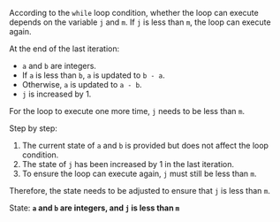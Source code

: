 According to the `while` loop condition, whether the loop can execute depends on the variable `j` and `m`. If `j` is less than `m`, the loop can execute again.

At the end of the last iteration:
- `a` and `b` are integers.
- If `a` is less than `b`, `a` is updated to `b - a`.
- Otherwise, `a` is updated to `a - b`.
- `j` is increased by 1.

For the loop to execute one more time, `j` needs to be less than `m`.

Step by step:
1. The current state of `a` and `b` is provided but does not affect the loop condition.
2. The state of `j` has been increased by 1 in the last iteration.
3. To ensure the loop can execute again, `j` must still be less than `m`.

Therefore, the state needs to be adjusted to ensure that `j` is less than `m`.

State: **`a` and `b` are integers, and `j` is less than `m`**